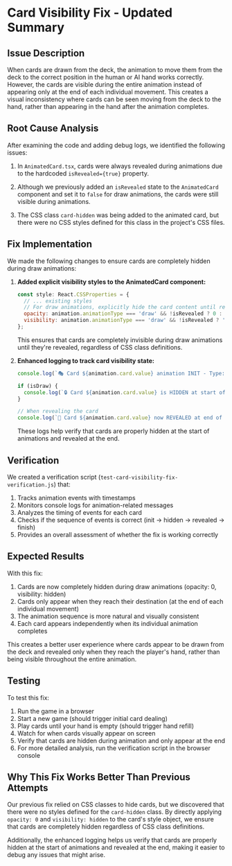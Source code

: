 # Card Visibility Fix - Updated Summary

## Issue Description
When cards are drawn from the deck, the animation to move them from the deck to the correct position in the human or AI hand works correctly. However, the cards are visible during the entire animation instead of appearing only at the end of each individual movement. This creates a visual inconsistency where cards can be seen moving from the deck to the hand, rather than appearing in the hand after the animation completes.

## Root Cause Analysis
After examining the code and adding debug logs, we identified the following issues:

1. In `AnimatedCard.tsx`, cards were always revealed during animations due to the hardcoded `isRevealed={true}` property.

2. Although we previously added an `isRevealed` state to the `AnimatedCard` component and set it to `false` for draw animations, the cards were still visible during animations.

3. The CSS class `card-hidden` was being added to the animated card, but there were no CSS styles defined for this class in the project's CSS files.

## Fix Implementation
We made the following changes to ensure cards are completely hidden during draw animations:

1. **Added explicit visibility styles to the AnimatedCard component:**
   ```jsx
   const style: React.CSSProperties = {
     // ... existing styles
     // For draw animations, explicitly hide the card content until revealed
     opacity: animation.animationType === 'draw' && !isRevealed ? 0 : 1,
     visibility: animation.animationType === 'draw' && !isRevealed ? 'hidden' : 'visible',
   };
   ```

   This ensures that cards are completely invisible during draw animations until they're revealed, regardless of CSS class definitions.

2. **Enhanced logging to track card visibility state:**
   ```jsx
   console.log(`🎭 Card ${animation.card.value} animation INIT - Type: ${animation.animationType}, isRevealed: ${!isDraw}`);
   
   if (isDraw) {
     console.log(`🔒 Card ${animation.card.value} is HIDDEN at start of draw animation`);
   }
   
   // When revealing the card
   console.log(`🎴 Card ${animation.card.value} now REVEALED at end of animation (isRevealed: true)`);
   ```

   These logs help verify that cards are properly hidden at the start of animations and revealed at the end.

## Verification
We created a verification script (`test-card-visibility-fix-verification.js`) that:

1. Tracks animation events with timestamps
2. Monitors console logs for animation-related messages
3. Analyzes the timing of events for each card
4. Checks if the sequence of events is correct (init → hidden → revealed → finish)
5. Provides an overall assessment of whether the fix is working correctly

## Expected Results
With this fix:

1. Cards are now completely hidden during draw animations (opacity: 0, visibility: hidden)
2. Cards only appear when they reach their destination (at the end of each individual movement)
3. The animation sequence is more natural and visually consistent
4. Each card appears independently when its individual animation completes

This creates a better user experience where cards appear to be drawn from the deck and revealed only when they reach the player's hand, rather than being visible throughout the entire animation.

## Testing
To test this fix:
1. Run the game in a browser
2. Start a new game (should trigger initial card dealing)
3. Play cards until your hand is empty (should trigger hand refill)
4. Watch for when cards visually appear on screen
5. Verify that cards are hidden during animation and only appear at the end
6. For more detailed analysis, run the verification script in the browser console

## Why This Fix Works Better Than Previous Attempts
Our previous fix relied on CSS classes to hide cards, but we discovered that there were no styles defined for the `card-hidden` class. By directly applying `opacity: 0` and `visibility: hidden` to the card's style object, we ensure that cards are completely hidden regardless of CSS class definitions.

Additionally, the enhanced logging helps us verify that cards are properly hidden at the start of animations and revealed at the end, making it easier to debug any issues that might arise.